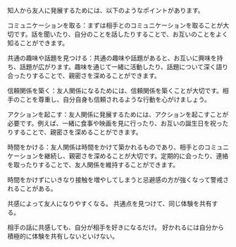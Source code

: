 知人から友人に発展するためには、以下のようなポイントがあります。

コミュニケーションを取る：まずは相手とのコミュニケーションを取ることが大切です。話を聞いたり、自分のことを話したりすることで、お互いのことをよく知ることができます。

共通の趣味や話題を見つける：共通の趣味や話題があると、お互いに興味を持ち、話題が広がります。趣味を通じて一緒に活動したり、話題について深く語り合ったりすることで、親密さを深めることができます。

信頼関係を築く：友人関係になるためには、信頼関係を築くことが大切です。相手のことを尊重し、自分自身も信頼されるような行動を心がけましょう。

アクションを起こす：友人関係に発展するためには、アクションを起こすことが必要です。例えば、一緒に食事や映画を見に行ったり、お互いの誕生日を祝ったりすることで、親密さを深めることができます。

時間をかける：友人関係は時間をかけて築かれるものであり、相手とのコミュニケーションを継続し、親密さを深めることが大切です。定期的に会ったり、連絡を取ったりすることで、友人関係を維持することができます。

時間をかけずにいきなり接触を増やしてしまうと忌避感の方が強くなって警戒されることがある。

共感によって友人になりやすくなる。
共通点を見つけて、同じ体験を共有する。

相手の話に共感しても、自分が相手を好きになるだけ。
好かれるには自分から積極的に体験を共有しないといけない。

